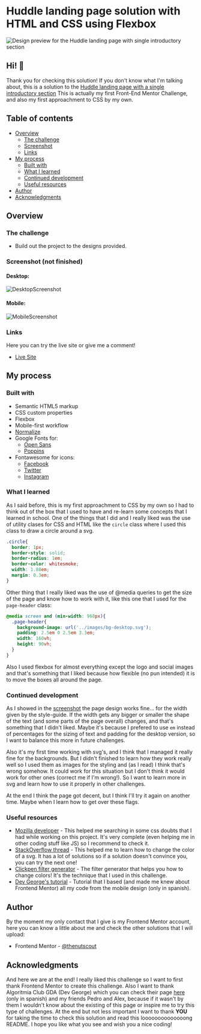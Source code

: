 # Huddle landing page solution with HTML and CSS using Flexbox

![Design preview for the Huddle landing page with single introductory section](./static/design/desktop-preview.jpg)

## Hi! 👋

Thank you for checking this solution! If you don't know what I'm talking about, this is a solution to the [Huddle landing page with a single introductory section](https://www.frontendmentor.io/challenges/huddle-landing-page-with-a-single-introductory-section-B_2Wvxgi0) This is actually my first Front-End Mentor Challenge, and also my first approachment to CSS by my own.

## Table of contents

- [Overview](#overview)
  - [The challenge](#the-challenge)
  - [Screenshot](#screenshot)
  - [Links](#links)
- [My process](#my-process)
  - [Built with](#built-with)
  - [What I learned](#what-i-learned)
  - [Continued development](#continued-development)
  - [Useful resources](#useful-resources)
- [Author](#author)
- [Acknowledgments](#acknowledgments)

## Overview

### The challenge

- Build out the project to the designs provided.

### Screenshot (not finished)

#### Desktop:
![DesktopScreenshot](./static/images/screenshots/opera.png)
#### Mobile:
![MobileScreenshot](./static/images/screenshots/operaMobile.png)

### Links

Here you can try the live site or give me a comment!
- [Live Site](https://thenutscout.github.io/HuddlePage/)

## My process

### Built with

- Semantic HTML5 markup
- CSS custom properties
- Flexbox
- Mobile-first workflow
- [Normalize](https://necolas.github.io/normalize.css/)
- Google Fonts for:
  - [Open Sans](https://fonts.google.com/specimen/Open+Sans?preview.text_type=custom)
  - [Poppins](https://fonts.google.com/specimen/Poppins?preview.text_type=custom)
- Fontawesome for icons:
  - [Facebook](https://fontawesome.com/icons/facebook-f?style=brands)
  - [Twitter](https://fontawesome.com/icons/twitter?style=brands)
  - [Instagram](https://fontawesome.com/icons/instagram?style=brands)


### What I learned

As I said before, this is my first approachment to CSS by my own so I had to think out of the box that I used to have and re-learn some concepts that I learned in school. One of the things that I did and I really liked was the use of utility clases for CSS and HTML like the `circle` class where I used this class to draw a circle around a svg.

```css
.circle{
  border: 1px;
  border-style: solid;
  border-radius: 1em;
  border-color: whitesmoke;
  width: 1.88em;
  margin: 0.3em;
}
```

Other thing that I really liked was the use of @media queries to get the size of the page and know how to work with it, like this one that I used for the `page-header` class:

```css
@media screen and (min-width: 968px){
  .page-header{
    background-image: url('../images/bg-desktop.svg');
    padding: 2.5em 0 2.5em 3.3em;
    width: 160vh;
    height: 90vh;
  }
}
```

Also I used flexbox for almost everything except the logo and social images and that's something that I liked because how flexible (no pun intended) it is to move the boxes all around the page.

### Continued development

As I showed in the [screenshot](#screenshot) the page design works fine... for the width given by the style-guide. If the width gets any bigger or smaller the shape of the text (and some parts of the page overall) changes, and that's something that I didn't liked. Maybe it's because I prefered to use `em` instead of percentages for the sizing of text and padding for the desktop version, so I want to balance this more in future challenges.

Also it's my first time working with svg's, and I think that I managed it really fine for the backgrounds. But I didn't finished to learn how they work really well so I used them as images for the styling and (as I read) I think that's wrong somehow. It could work for this situation but I don't think it would work for other ones (correct me if I'm wrong!). So I want to learn more in svg and learn how to use it properly in other challenges.  

At the end I think the page got decent, but I think I'll try it again on another time. Maybe when I learn how to get over these flags.

### Useful resources

- [Mozilla developer](https://developer.mozilla.org/en-US/docs/Web/CSS) - This helped me searching in some css doubts that I had while working on this project. It's very complete (even helping me in other coding stuff like JS) so I recommend to check it.
- [StackOverflow thread](https://stackoverflow.com/questions/22252472/how-to-change-the-color-of-an-svg-element) - This helped me to learn how to change the color of a svg. It has a lot of solutions so if a solution doesn't convince you, you can try the next one!
- [Clickpen filter generator](https://codepen.io/sosuke/pen/Pjoqqp) - The filter generator that helps you how to change colors! It's the technique that I used in this challenge.
- [Dev George's tutorial](https://www.youtube.com/watch?v=7T3POT0oQvc) - Tutorial that I based (and made me knew about Frontend Mentor) all my code from the mobile design (only in spanish).

## Author

By the moment my only contact that I give is my Frontend Mentor account, here you can know a little about me and check the other solutions that I will upload:

- Frontend Mentor - [@thenutscout](https://www.frontendmentor.io/profile/thenutscout)

## Acknowledgments

And here we are at the end! I really liked this challenge so I want to first thank Frontend Mentor to create this challenge. Also I want to thank Algoritmia Club GDA (Dev George) which you can check their page [here](https://www.algoritmia-gda.club) (only in spanish) and my friends Pedro and Alex, because if it wasn't by them I wouldn't know about the existing of this page or inspire me to try this type of challenges. At the end but not less important I want to thank **YOU** for taking the time to check this solution and read this loooooooooooooong README. I hope you like what you see and wish you a nice coding!